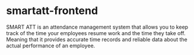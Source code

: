 # smartatt-frontend
SMART ATT is an attendance management system that allows you to keep track of the time your employees resume work and the time they take off. Meaning that it provides accurate time records and reliable data about the actual performance of an employee.
